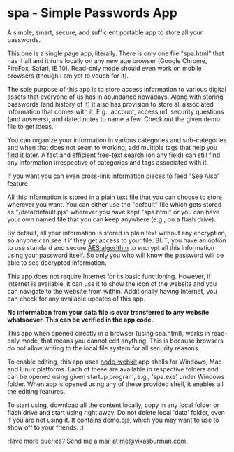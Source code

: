 spa - Simple Passwords App
===

A simple, smart, secure, and sufficient portable app to store all your passwords.


This one is a single page app, literally. There is only one file "spa.html" that has it all and it runs locally on any new age browser (Google Chrome, FireFox, Safari, IE 10). Read-only mode should even work on mobile browsers (though I am yet to vouch for it).  


The sole purpose of this app is to store access information to various digital assets that everyone of us has in abundance nowadays. Along with storing passwords (and history of it) it also has provision to store all associated information that comes with it. E.g., account, access url, security questions (and answers), and dated notes to name a few. Check out the given demo file to get ideas.


You can organize your information in various categories and sub-categories and when that does not seem to working, add multiple tags that help you find it later. A fast and efficient free-text search (on any field) can still find any information irrespective of categories and tags associated with it. 


If you want you can even cross-link information pieces to feed "See Also" feature. 


All this information is stored in a plain text file that you can choose to store wherever you want. You can either use the "default" file which gets stored as "/data/default.pjs" wherever you have kept "spa.html" or you can have your own named file that you can keep anywhere (e.g., on a flash drive).

By default, all your information is stored in plain text without any encryption, so anyone can see it if they get access to your file. BUT, you have an option to use standard and secure [AES algorithm](http://en.wikipedia.org/wiki/Advanced_Encryption_Standard) to encrypt all this information using your password itself. So only you who will know the password will be able to see decrypted information. 


This app does not require Internet for its basic functioning. However, if Internet is available, it can use it to show the icon of the website and you can navigate to the website from within. Additionally having Internet, you can check for any available updates of this app. 

**No information from your data file is *ever* transferred to any website whatsoever. This can be verified in the app code.**

This app when opened directly in a browser (using spa.html), works in read-only mode, that means you cannot edit anything. This is because browsers do not allow writing to the local file system for all security reasons. 

To enable editing, this app uses [node-webkit](https://github.com/rogerwang/node-webkit) app shells for Windows, Mac and Linux platforms. Each of these are available in respective folders and can be opened using given startup program, e.g., 'spa.exe' under Windows folder. When app is opened using any of these provided shell, it enables all the editing features.


To start using, download all the content locally, copy in any local folder or flash drive and start using right away.
Do not delete local 'data' folder, even if you are not using it. It contains demo.pjs, which you may want to use to show off to your friends. :)

Have more queries? Send me a mail at [me@vikasburman.com](mailto:me@vikasburman.com).
 

